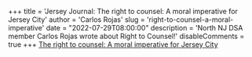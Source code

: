+++
title = 'Jersey Journal: The right to counsel: A moral imperative for Jersey City'
author = 'Carlos Rojas'
slug = 'right-to-counsel-a-moral-imperative'
date = "2022-07-29T08:00:00"
description = 'North NJ DSA member Carlos Rojas wrote about Right to Counsel!'
disableComments = true
+++
[The right to counsel: A moral imperative for Jersey City](https://www.nj.com/opinion/2022/07/the-right-to-counsel-a-moral-imperative-for-jersey-city-opinion.html)
